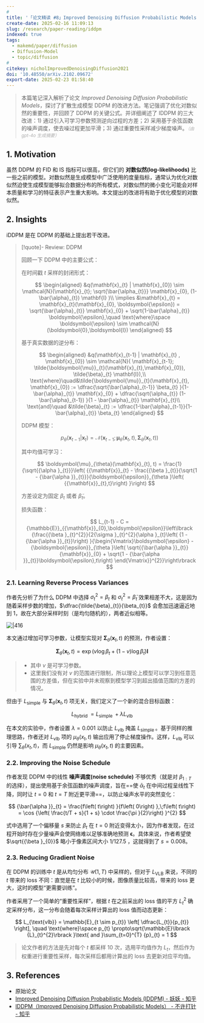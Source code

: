 ```yaml
---
# 
title: '「论文精读 #8」Improved Denoising Diffusion Probabilistic Models'
create-date: 2025-02-16 11:09:13
slug: /research/paper-reading/iddpm
indexed: true
tags:
  - makemd/paper/diffusion
  - Diffusion-Model
  - topic/diffusion
# 
citekey: nicholImprovedDenoisingDiffusion2021
doi: '10.48550/arXiv.2102.09672'
export-date: 2025-02-23 01:58:40
---
```




> 本篇笔记深入解析了论文 _Improved Denoising Diffusion Probabilistic Models_，探讨了扩散生成模型 DDPM 的改进方法。笔记强调了优化对数似然的重要性，并回顾了 DDPM 的关键公式。并详细阐述了 IDDPM 的三大改进：1) 通过引入可学习参数预测逆向过程的方差；2) 采用基于余弦函数的噪声调度，使去噪过程更加平滑；3) 通过重要性采样减少梯度噪声。<small style="font-style: italic; opacity: 0.5">（由 gpt-4o 生成摘要）</small>

<!-- more -->

## 1. Motivation

虽然 DDPM 的 FID 和 IS 指标可以很高，但它们的 **对数似然(log-likelihoods)** 比一些之前的模型。对数似然是生成模型中广泛使用的度量指标，通常认为优化对数似然迫使生成模型能够拟合数据分布的所有模式，对数似然的微小变化可能会对样本质量和学习的特征表示产生重大影响。本文提出的改进将有助于优化模型的对数似然。

## 2. Insights

iDDPM 是在 DDPM 的基础上提出若干改进。

> [!quote]- Review: DDPM
>
> 回顾一下 DDPM 中的主要公式：
>
> 在时间戳 $t$ 采样的封闭形式：
>
> $$
> \begin{aligned}
> &q(\mathbf{x}_{t} | \mathbf{x}_{0}) \sim \mathcal{N}(\mathbf{x}_{t}; \sqrt{\bar{\alpha_{t}}} \mathbf{x}_{0}, (1-\bar{\alpha}_{t}) \mathbf{I} )\\
> \implies &\mathbf{x}_{t} = \mathbf{x}_{t}(\mathbf{x}_{0}, \boldsymbol{\epsilon}) = \sqrt{\bar{\alpha}_{t}} \mathbf{x}_{0} + \sqrt{1-\bar{\alpha}_{t}} \boldsymbol{\epsilon},\quad
> \text{where}\space \boldsymbol{\epsilon} \sim \mathcal{N}(\boldsymbol{0},\boldsymbol{I})
> \end{aligned}
> $$
>
> 基于真实数据的逆分布：
>
> $$
> \begin{aligned}
> &q(\mathbf{x}_{t-1} | \mathbf{x}_{t} , \mathbf{x}_{0}) \sim \mathcal{N}( \mathbf{x}_{t-1}; \tilde{\boldsymbol{\mu}}_{t}(\mathbf{x}_{t},\mathbf{x}_{0}), \tilde{\beta}_{t} \mathbf{I}),\\
> \text{where}\quad&\tilde{\boldsymbol{\mu}}_{t}(\mathbf{x}_{t}, \mathbf{x}_{0}) := \dfrac{\sqrt{\bar{\alpha}_{t-1}} \beta_{t} }{1-\bar{\alpha}_{t}} \mathbf{x}_{0} + \dfrac{\sqrt{\alpha_{t}} (1-\bar{\alpha}_{t-1}) }{1 - \bar{\alpha}_{t}} \mathbf{x}_{t}\\
> \text{and}\quad &\tilde{\beta}_{t} := \dfrac{1-\bar{\alpha}_{t-1}}{1-\bar{\alpha}_{t}} \beta_{t}
> \end{aligned}
> $$
>
> DDPM 模型：
>
> $$
> p_{\theta}(\mathbf{x}_{t-1}|\mathbf{x}_{t}) = \mathcal{N}(\mathbf{x}_{t-1}; \boldsymbol{\mu}_{\theta}(\mathbf{x}_{t},t), \boldsymbol{\Sigma}_{\theta}(\mathbf{x}_{t},t))
> $$
>
> 其中均值可学习：
>
> $$
> \boldsymbol{\mu}_{\theta}(\mathbf{x}_{t}, t) = \frac{1}{\sqrt{{\alpha }_{t}}}\left( {{\mathbf{x}}_{t} - \frac{{\beta }_{t}}{\sqrt{1 - {\bar{\alpha }}_{t}}}{\boldsymbol{\epsilon}}_{\theta }\left( {{\mathbf{x}}_{t},t}\right) }\right)
> $$
>
> 方差设定为固定 $\beta_{t}$ 或者 $\tilde{\beta}_{t}$。
>
> 损失函数：
>
> $$
> L_{t-1} - C = {\mathbb{E}}_{{\mathbf{x}}_{0},\boldsymbol{\epsilon}}\left\lbrack  {\frac{{\beta }_{t}^{2}}{2{\sigma }_{t}^{2}{\alpha }_{t}\left( {1 - {\bar{\alpha }}_{t}}\right) }{\begin{Vmatrix}\boldsymbol{\epsilon} - {\boldsymbol{\epsilon}}_{\theta }\left( \sqrt{{\bar{\alpha }}_{t}}{\mathbf{x}}_{0} + \sqrt{1 - {\bar{\alpha }}_{t}}\boldsymbol{\epsilon},t\right) \end{Vmatrix}}^{2}}\right\rbrack
> $$

### 2.1. Learning Reverse Process Variances

作者先分析了为什么 DDPM 中选择 $\sigma_{t}^{2}=\beta_{t}$ 和 $\sigma_{t}^{2} = \tilde{\beta}_{t}$ 效果相差不大，这是因为随着采样步数的增加，$\dfrac{\tilde{\beta}_{t}}{\beta_{t}}$ 会愈加迅速逼近地到 $1$，故在大部分采样时刻（是均匀随机的），两者近似相等。

![|416](https://img.memset0.cn/2025/02/16/4tH5dhw6.png)

本文通过增加可学习参数，让模型实现对 $\boldsymbol{\Sigma}_{\theta}(\mathbf{x}_{t},t)$ 的预测，作者设置：

$$
\boldsymbol{\Sigma}_{\theta}(\mathbf{x}_{t},t) = \exp(v \log \beta_{t} + (1-v) \log \tilde{\beta}_{t}) \mathbf{I}
$$

> - 其中 $v$ 是可学习参数。
> - 这里我们没有对 $v$ 的范围进行限制，所以理论上模型可以学习到任意范围的方差值，但在实验中并未观察到模型学习到超出插值范围的方差的情况。

但由于 $L_{\mathrm{simple}}$ 与 $\boldsymbol{\Sigma}_{\theta}(\mathbf{x}_{t},t)$ 项无关，我们定义了一个新的混合目标函数：

$$
{L}_{\text{hybrid }} = {L}_{\text{simple }} + \lambda {L}_{\text{vlb }}
$$

在本文的实验中，作者设置 $\lambda = {0.001}$ 以防止 ${L}_{\mathrm{{vlb}}}$ 掩盖 ${L}_{\text{simple }}$。基于同样的推理思路，作者还对 ${L}_{\mathrm{{vlb}}}$ 项的 ${\mu }_{\theta }\left( {{x}_{t},t}\right)$ 输出应用了停止梯度操作。这样，${L}_{\mathrm{{vlb}}}$ 可以引导 ${\sum }_{\theta }\left( {{x}_{t},t}\right)$，而 ${L}_{\text{simple }}$ 仍然是影响 ${\mu }_{\theta }\left( {{x}_{t},t}\right)$ 的主要因素。

### 2.2. Improving the Noise Schedule

作者发现 DDPM 中的线性 **噪声调度(noise schedule)** 不够优秀（就是对 $\beta_{1:T}$ 的选择），提出使用基于余弦函数的噪声调度，旨在==使 ${\bar{\alpha }}_{t}$ 在中间过程呈线性下降，同时让 $t = 0$ 和 $t = T$ 附近更平滑==，以防止噪声水平的突然变化：

$$
{\bar{\alpha }}_{t} = \frac{f\left( t\right) }{f\left( 0\right) },\;f\left( t\right)  = \cos {\left( \frac{t/T + s}{1 + s} \cdot  \frac{\pi }{2}\right) }^{2}
$$

式中选用了一个偏移量 $s$ 来防止 ${\beta }_{t}$ 在 $t = 0$ 附近变得太小，因为作者发现，在过程开始时存在少量噪声会使网络难以足够准确地预测 $\boldsymbol{\epsilon}$。具体来说，作者希望使 $\sqrt{{\beta }_{0}}$ 略小于像素区间大小 $1/{127.5}$ ，这就得到了 $s = {0.008}$。

### 2.3. Reducing Gradient Noise

在 DDPM 的训练中 $t$ 是从均匀分布 $\mathcal{U}(1,T)$ 中采样的，但对于 $L_{\text{VLB}}$ 来说，不同的 $t$ 带来的 loss 不同：直觉是在 $t$ 比较小的时候，图像质量比较高，带来的 loss 更大，这时的模型“更需要训练”。

作者采用了一个简单的“重要性采样”，根据 $t$ 在之前采出的 loss 值的平方 $L_{t}^{2}$ 确定采样分布，这一分布会随着每次采样计算出的 loss 值而动态更新：

$$
L_{\text{vlb}} = \mathbb{E}_{t \sim p_{t}} \left[ \dfrac{L_{t}}{p_{t}} \right],
\quad \text{where}\space p_{t}  \propto\sqrt{\mathbb{E}\lbrack  {L}_{t}^{2}\rbrack  }\text{ and }\sum_{t=0}^{T} {p}_{t} = 1
$$

> 论文作者的方法是先对每个 $t$ 都采样 10 次，选用平均值作为 $L_t$，然后作为权重进行重要性采样，每次采样后都用计算出的 loss 去更新对应平均值。

## 3. References

- 原始论文
- [Improved Denoising Diffusion Probabilistic Models (IDDPM) - 妖妖 - 知乎](https://zhuanlan.zhihu.com/p/654388872)
- [IDDPM（Improved Denoising Diffusion Probabilistic Models） - 不许打针 - 知乎](https://zhuanlan.zhihu.com/p/650838026)





